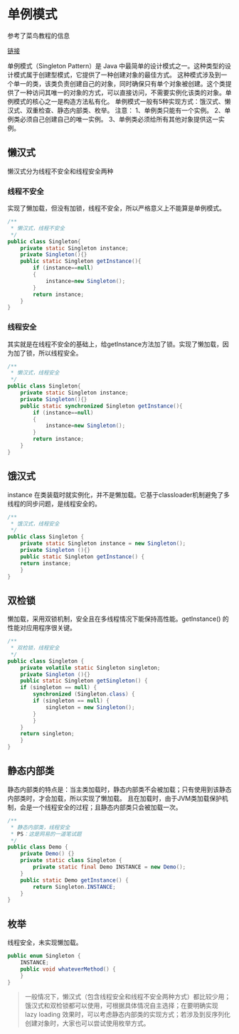 # 单例模式


参考了菜鸟教程的信息

[链接](https://www.baidu.com/linkurl=zyfC5ceSKYupGVjuqodcX58kY262QMPHJhOsJEX6SlSR1XBa5d1oKP518C83GMQFxLLzhFX5GOl_iPudWPxfWq75FrMAmAagCCb2k4dvjra&wd=&eqid=faff8c73000436ec000000055f52f030)

单例模式（Singleton Pattern）是 Java 中最简单的设计模式之一。这种类型的设计模式属于创建型模式，它提供了一种创建对象的最佳方式。
这种模式涉及到一个单一的类，该类负责创建自己的对象，同时确保只有单个对象被创建。这个类提供了一种访问其唯一的对象的方式，可以直接访问，不需要实例化该类的对象。单例模式的核心之一是构造方法私有化。
单例模式一般有5种实现方式：饿汉式、懒汉式、双重检查、静态内部类、枚举。
注意：
1、单例类只能有一个实例。
2、单例类必须自己创建自己的唯一实例。
3、单例类必须给所有其他对象提供这一实例。

## 懒汉式
懒汉式分为线程不安全和线程安全两种
### 线程不安全
实现了懒加载，但没有加锁，线程不安全，所以严格意义上不能算是单例模式。
```java
/**
 * 懒汉式，线程不安全
 */
public class Singleton{
    private static Singleton instance;
    private Singleton(){}
    public static Singleton getInstance(){
        if (instance==null)
        {
            instance=new Singleton();
        }
        return instance;
    }
}
```
### 线程安全
其实就是在线程不安全的基础上，给getInstance方法加了锁。实现了懒加载，因为加了锁，所以线程安全。
```java
/**
 * 懒汉式，线程安全
 */
public class Singleton{
    private static Singleton instance;
    private Singleton(){}
    public static synchronized Singleton getInstance(){
        if (instance==null)
        {
            instance=new Singleton();
        }
        return instance;
    }
}
```

## 饿汉式
instance 在类装载时就实例化，并不是懒加载。它基于classloader机制避免了多线程的同步问题，是线程安全的。
```java
/**
 * 饿汉式，线程安全
 */
public class Singleton {  
    private static Singleton instance = new Singleton();  
    private Singleton (){}  
    public static Singleton getInstance() {  
    return instance;  
    }  
}
```

## 双检锁
懒加载，采用双锁机制，安全且在多线程情况下能保持高性能。getInstance() 的性能对应用程序很关键。
```java
/**
 * 双检锁，线程安全
 */
public class Singleton {  
    private volatile static Singleton singleton;  
    private Singleton (){}  
    public static Singleton getSingleton() {  
    if (singleton == null) {  
        synchronized (Singleton.class) {  
        if (singleton == null) {  
            singleton = new Singleton();  
        }  
        }  
    }  
    return singleton;  
    }  
}
```

## 静态内部类
静态内部类的特点是：当主类加载时，静态内部类不会被加载；只有使用到该静态内部类时，才会加载，所以实现了懒加载。
且在加载时，由于JVM类加载保护机制，会是一个线程安全的过程；且静态内部类只会被加载一次。
```java
/**
 * 静态内部类，线程安全
 * PS：这是网易的一道笔试题
 */
public class Demo {
    private Demo() {}
    private static class Singleton {
        private static final Demo INSTANCE = new Demo();
    }
    public static Demo getInstance() {
        return Singleton.INSTANCE;
    }
}
```
## 枚举
线程安全，未实现懒加载。
```java
public enum Singleton {  
    INSTANCE;  
    public void whateverMethod() {  
    }  
}
```
> 一般情况下，懒汉式（包含线程安全和线程不安全两种方式）都比较少用；饿汉式和双检锁都可以使用，可根据具体情况自主选择；在要明确实现 lazy loading 效果时，可以考虑静态内部类的实现方式；若涉及到反序列化创建对象时，大家也可以尝试使用枚举方式。
